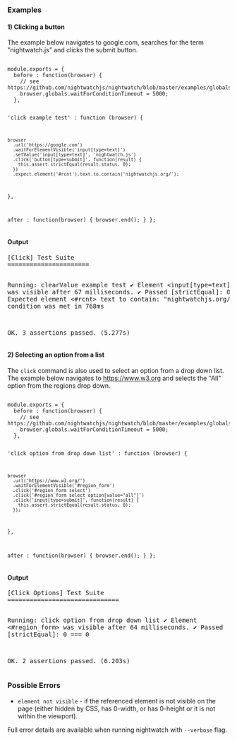 ### Examples

#### 1) Clicking a button

The example below navigates to google.com, searches for the term "nightwatch.js" and clicks the submit button.

<div class="sample-test">
<pre data-language="javascript" class=" language-javascript"><code class=" language-javascript">
module.exports = {
  before : function(browser) {
    // see https://github.com/nightwatchjs/nightwatch/blob/master/examples/globalsModule.js#L12
    browser.globals.waitForConditionTimeout = 5000;
  },

  'click example test' : function (browser) {

    browser
      .url('https://google.com')
      .waitForElementVisible('input[type=text]')
      .setValue('input[type=text]', 'nightwatch.js')
      .click('button[type=submit]', function(result) {
        this.assert.strictEqual(result.status, 0);
      })
      .expect.element('#rcnt').text.to.contain('nightwatchjs.org/');
  },

  after : function(browser) {
    browser.end();
  }
};
</code></pre>
</div>

#### Output
<div class="sample-test">
<pre data-language="javascript">
[Click] Test Suite
======================

Running:  clearValue example test
 ✔ Element <input[type=text]> was visible after 67 milliseconds.
 ✔ Passed [strictEqual]: 0 === 0
 ✔ Expected element <#rcnt> text to contain: "nightwatchjs.org/" - condition was met in 768ms

OK. 3 assertions passed. (5.277s)
</pre>
</div>

#### 2) Selecting an option from a list

The `click` command is also used to select an option from a drop down list. The example below navigates to https://www.w3.org and selects the "All" option from the regions drop down.

<div class="sample-test">
<pre data-language="javascript" class=" language-javascript"><code class=" language-javascript">
module.exports = {
  before : function(browser) {
    // see https://github.com/nightwatchjs/nightwatch/blob/master/examples/globalsModule.js#L12
    browser.globals.waitForConditionTimeout = 5000;
  },

  'click option from drop down list' : function (browser) {

    browser
      .url('https://www.w3.org/')
      .waitForElementVisible('#region_form')
      .click('#region_form select')
      .click('#region_form select option[value="all"]')
      .click('input[type=submit]', function(result) {
        this.assert.strictEqual(result.status, 0);
      });
  },

  after : function(browser) {
    browser.end();
  }
};
</code></pre>
</div>

#### Output
<div class="sample-test">
<pre data-language="javascript">
[Click Options] Test Suite
==============================

Running:  click option from drop down list
 ✔ Element <#region_form> was visible after 64 milliseconds.
 ✔ Passed [strictEqual]: 0 === 0

OK. 2 assertions passed. (6.203s)
</pre>
</div>

### Possible Errors

- ```element not visible``` - if the referenced element is not visible on the page (either hidden by CSS, has 0-width, or has 0-height or it is not within the viewport).

Full error details are available when running nightwatch with `--verbose` flag.
